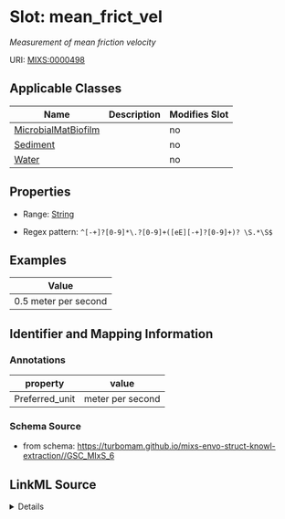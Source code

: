 # Slot: mean_frict_vel


_Measurement of mean friction velocity_



URI: [MIXS:0000498](https://w3id.org/mixs/0000498)



<!-- no inheritance hierarchy -->




## Applicable Classes

| Name | Description | Modifies Slot |
| --- | --- | --- |
[MicrobialMatBiofilm](MicrobialMatBiofilm.md) |  |  no  |
[Sediment](Sediment.md) |  |  no  |
[Water](Water.md) |  |  no  |







## Properties

* Range: [String](String.md)

* Regex pattern: `^[-+]?[0-9]*\.?[0-9]+([eE][-+]?[0-9]+)? \S.*\S$`






## Examples

| Value |
| --- |
| 0.5 meter per second |

## Identifier and Mapping Information





### Annotations

| property | value |
| --- | --- |
| Preferred_unit | meter per second |



### Schema Source


* from schema: https://turbomam.github.io/mixs-envo-struct-knowl-extraction//GSC_MIxS_6




## LinkML Source

<details>
```yaml
name: mean_frict_vel
annotations:
  Preferred_unit:
    tag: Preferred_unit
    value: meter per second
description: Measurement of mean friction velocity
title: mean friction velocity
notes:
- mean
- velocity
examples:
- value: 0.5 meter per second
from_schema: https://turbomam.github.io/mixs-envo-struct-knowl-extraction//GSC_MIxS_6
rank: 1000
slot_uri: MIXS:0000498
multivalued: false
alias: mean_frict_vel
domain_of:
- MicrobialMatBiofilm
- Sediment
- Water
range: string
required: false
recommended: false
pattern: ^[-+]?[0-9]*\.?[0-9]+([eE][-+]?[0-9]+)? \S.*\S$

```
</details>